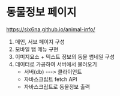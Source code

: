 # 동물정보 페이지

https://six6na.github.io/animal-info/

1. 메인, 서브 페이지 구성
2. 모바일 탭 메뉴 구현
3. 이미지요소 + 텍스트 정보의 동물 썸네일 구성
4. 데이터로 가공하여 서버에서 불러오기
    - 서버(db) ---> 클라이언트
    - 자바스크립트 fetch API
    - 자바스크립트로 동물정보 출력
